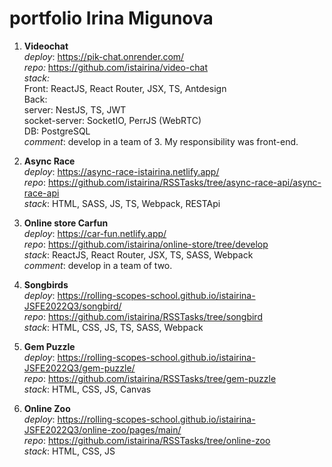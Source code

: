 # portfolio Irina Migunova

 1. **Videochat**  
  _deploy_: https://pik-chat.onrender.com/  
  _repo:_ https://github.com/istairina/video-chat  
  _stack:_  
    Front: ReactJS, React Router, JSX, TS, Antdesign  
    Back:  
      server: NestJS, TS, JWT  
      socket-server: SocketIO, PerrJS (WebRTC)  
    DB: PostgreSQL  
  _comment_: develop in a team of 3. My responsibility was front-end.   
  
 2. **Async Race**  
  _deploy_: https://async-race-istairina.netlify.app/  
  _repo_: https://github.com/istairina/RSSTasks/tree/async-race-api/async-race-api  
  _stack_: HTML, SASS, JS, TS, Webpack, RESTApi  
  
 3. **Online store Carfun**  
  _deploy_: https://car-fun.netlify.app/  
  _repo_: https://github.com/istairina/online-store/tree/develop  
  _stack_: ReactJS, React Router, JSX, TS, SASS, Webpack  
  _comment_: develop in a team of two.  
  
 4. **Songbirds**  
  _deploy_: https://rolling-scopes-school.github.io/istairina-JSFE2022Q3/songbird/  
  _repo_: https://github.com/istairina/RSSTasks/tree/songbird  
  _stack_: HTML, CSS, JS, TS, SASS, Webpack  
  
 5. **Gem Puzzle**  
  _deploy_: https://rolling-scopes-school.github.io/istairina-JSFE2022Q3/gem-puzzle/  
  _repo_: https://github.com/istairina/RSSTasks/tree/gem-puzzle  
  _stack_: HTML, CSS, JS, Canvas  
  
 6. **Online Zoo**  
  _deploy_: https://rolling-scopes-school.github.io/istairina-JSFE2022Q3/online-zoo/pages/main/  
  _repo_: https://github.com/istairina/RSSTasks/tree/online-zoo  
  _stack_: HTML, CSS, JS  
  
